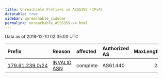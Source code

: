 ```yaml
---
title: Unreachable Prefixes in AS55355 (IPv4)
datatable: true
sidebar: unreachable_sidebar
permalink: unreachable_AS55355-v4.html
---
```


Data as of 2018-12-10 02:35:00 UTC


<div class="datatable-begin"></div>

| Prefix                                                   | Reason                                                                                                 | affected   | Authorized AS   |   MaxLength | Anchor                                         |   unreachable /24s |
|:---------------------------------------------------------|:-------------------------------------------------------------------------------------------------------|:-----------|:----------------|------------:|:-----------------------------------------------|-------------------:|
| [179.61.239.0/24](https://stat.ripe.net/179.61.239.0/24) | [INVALID ASN](https://rpki-validator.ripe.net/announcement-preview?asn=AS55355&prefix=179.61.239.0/24) | complete   | AS61440         |          24 | [LACNIC](unreachable_LACNIC_RPKI_Root-v4.html) |                  1 |

<div class="datatable-end"></div>